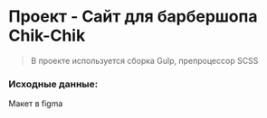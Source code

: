 # Проект - Сайт для барбершопа Chik-Chik

> В проекте используется сборка Gulp, препроцессор SCSS

### Исходные данные:

Макет в figma
